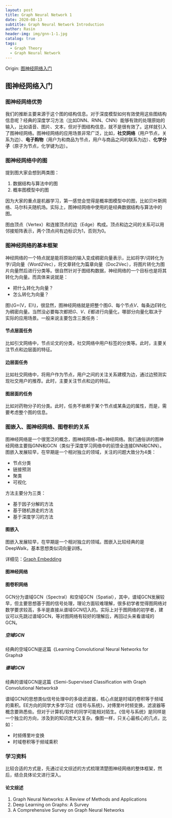 ```yaml
---
layout: post
title: Graph Neural Network 1
date: 2020-08-13
subtitle: Graph Neural Network Introduction
author: Rasin
header-img: img/gnn-1-1.jpg
catalog: true
tags:
  - Graph Theory
  - Graph Neural Network
---
```


Origin: [图神经网络入门](https://zhuanlan.zhihu.com/p/105605774)

## 图神经网络入门

### 图神经网络优势

我们的推断主要来源于这个图的结构信息。对于深度模型如何有效使用这些图结构信息呢？经典的深度学习方法（比如DNN、RNN、CNN）能够有效的处理原始的输入，比如语音、图片、文本，但对于图结构信息，就不是很有效了。这样就引入了图神经网络。图神经网络的应用场景非常广泛，比如，**社交网络**（用户节点，关系为边）、**电子购物**（用户为和商品为节点，用户与商品之间的联系为边）、**化学分子**（原子为节点，化学键为边）。

### 图神经网络中的图

提到图大家会想到两类图：

1. 数据结构与算法中的图
2. 概率图模型中的图

因为大家的重点是机器学习，第一感觉会觉得是概率图模型中的图，比如贝叶斯网络、马尔科夫随机场。实际上，图神经网络中使用的是经典数据结构与算法中的图。

图由顶点（Vertex）和连接顶点的边（Edge）构成。顶点和边之间的关系可以用邻接矩阵表示，两个顶点间有边标识为1，否则为0。

### 图神经网络的基本框架

神经网络的一个特点就是能将原始的输入变成稠密向量表示，比如将字/词转化为字/词向量（Word2Vec），将文章转化为篇章向量（Doc2Vec），将图片转化为图片向量然后进行分类等。很自然针对于图结构数据，神经网络的一个目标也是将其转化为向量。而具体来说就是：

- 把什么转化为向量？
- 怎么转化为向量？

图\\(G=(V，E)\\)，很显然，图神经网络就是把整个图*G*、每个节点*V*、每条边*E*转化为稠密向量。当然没必要每次都把*G*、*V*、*E*都进行向量化，哪部分向量化取决于实际的应用场景。一般来说主要包含三类任务：

#### 节点层面任务

比如引文网络中，节点论文的分类，社交网络中用户标签的分类等。此时，主要关注节点和边层面的特征。

#### 边层面任务

比如社交网络中，将用户作为节点，用户之间的关注关系建模为边，通过边预测实现社交用户的推荐。此时，主要关注节点和边的特征。

#### 图层面的任务

比如对药物分子的分类。此时，任务不依赖于某个节点或某条边的属性，而是，需要考虑整个图的信息。

### 图嵌入、图神经网络、图卷积的关系

图神经网络是一个很宽泛的概念，图神经网络=图+神经网络。我们通俗讲的图神经网络主要指GNN和GCN（类似于深度学习网络中的前馈全连接DNN和CNN）。图嵌入发展较早，在早期是一个相对独立的领域，关注的问题大致分为4类：

- 节点分类
- 链接预测
- 聚类
- 可视化

方法主要分为三类：

- 基于因子分解的方法
- 基于随机游走的方法
- 基于深度学习的方法

#### 图嵌入

图嵌入发展较早，在早期是一个相对独立的领域。图嵌入比较经典的是DeepWalk，基本思想类似词向量训练。

详细见：[Graph Embedding](https://rasin-tsukuba.github.io/2020/08/13/Graph-Embedding/)

#### 图神经网络

#### 图卷积网络

GCN分为谱域GCN（Spectral）和空域GCN（Spatial），其中，谱域GCN发展较早，但主要思想基于图的信号处理，理论方面较难理解，很多初学者觉得图网络对数学要求较高，多半是直接从谱域GCN切入的。实际上对于图网络的初学者，建议可以先跳过谱域GCN，等对图网络有较好的理解后，再回过头来看谱域的GCN。

##### 空域GCN

经典的空域GCN是这篇《Learning Convolutional Neural Networks for Graphs》

##### 谱域GCN

经典的谱域GCN是这篇《Semi-Supervised Classification with Graph Convolutional Networks》

谱域GCN的思想类似信号处理中的多级滤波器，核心点就是时域的卷积等于频域的乘积。EE方向的同学大多学习过《信号与系统》，对傅里叶时频变换，滤波器等概念要熟悉些。但对于计算机/软件的同学可能相对陌生。《信号与系统》是同样是一个独立的方向，涉及到的知识庞大又复杂。像图一样，只关心最核心的几点，比如：

- 时频傅里叶变换
- 时域卷积等于频域乘积

### 学习资料

比较合适的方式是，先通过论文综述的方式梳理清楚图神经网络的整体框架，然后，结合具体论文进行深入。

#### 论文综述

1. Graph Neural Networks: A Review of Methods and Applications
2. Deep Learning on Graphs: A Survey
3. A Comprehensive Survey on Graph Neural Networks



